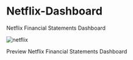 # Netflix-Dashboard
Netflix Financial Statements Dashboard

![netflix](https://user-images.githubusercontent.com/103522129/170226858-f51e5069-a35c-44db-bf87-84cd72d34472.jpg)

Preview Netflix Financial Statements Dashboard
